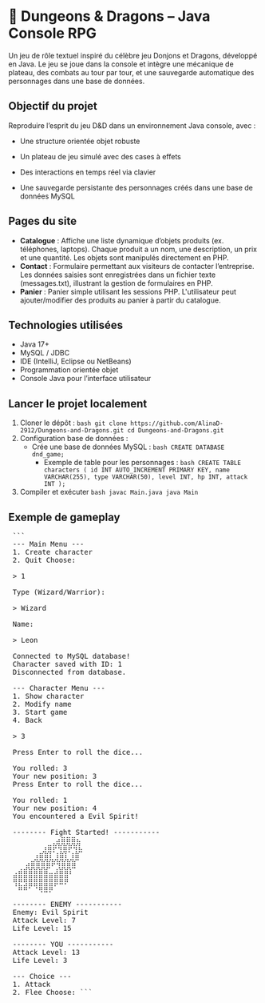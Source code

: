 # 🐉 Dungeons & Dragons – Java Console RPG
Un jeu de rôle textuel inspiré du célèbre jeu Donjons et Dragons, développé en Java. Le jeu se joue dans la console et intègre une mécanique de plateau, des combats au tour par tour, et une sauvegarde automatique des personnages dans une base de données.
 
## Objectif du projet
Reproduire l’esprit du jeu D&D dans un environnement Java console, avec :

  - Une structure orientée objet robuste

  - Un plateau de jeu simulé avec des cases à effets

  - Des interactions en temps réel via clavier

  - Une sauvegarde persistante des personnages créés dans une base de données MySQL
## Pages du site
- **Catalogue** : Affiche une liste dynamique d’objets produits (ex. téléphones, laptops). Chaque produit a un nom, une description, un prix et une quantité. Les objets sont manipulés directement en PHP.
- **Contact** : Formulaire permettant aux visiteurs de contacter l’entreprise. Les données saisies sont enregistrées dans un fichier texte (messages.txt), illustrant la gestion de formulaires en PHP.
- **Panier** : Panier simple utilisant les sessions PHP. L'utilisateur peut ajouter/modifier des produits au panier à partir du catalogue.
  

## Technologies utilisées
- Java 17+
- MySQL / JDBC
- IDE (IntelliJ, Eclipse ou NetBeans)
- Programmation orientée objet
- Console Java pour l’interface utilisateur
  
## Lancer le projet localement
1. Cloner le dépôt :
``bash
git clone https://github.com/AlinaD-2912/Dungeons-and-Dragons.git
cd Dungeons-and-Dragons.git ``
2. Configuration base de données :
   - Crée une base de données MySQL :
     ``bash
     CREATE DATABASE dnd_game;``
     - Exemple de table pour les personnages :
     ``bash
     CREATE TABLE characters (
  id INT AUTO_INCREMENT PRIMARY KEY,
  name VARCHAR(255),
  type VARCHAR(50),
  level INT,
  hp INT,
  attack INT
); ``
3. Compiler et exécuter
 ``bash
     javac Main.java
   java Main``
## Exemple de gameplay
   
<pre> ``` 
 --- Main Menu --- 
 1. Create character 
 2. Quit Choose: 
 
 > 1 
 
 Type (Wizard/Warrior): 
 
 > Wizard 
 
 Name: 
 
 > Leon 
 
 Connected to MySQL database! 
 Character saved with ID: 1 
 Disconnected from database. 
 
 --- Character Menu --- 
 1. Show character 
 2. Modify name 
 3. Start game 
 4. Back 
 
 > 3 
 
 Press Enter to roll the dice... 
 
 You rolled: 3 
 Your new position: 3 
 Press Enter to roll the dice... 
 
 You rolled: 1 
 Your new position: 4 
 You encountered a Evil Spirit! 
 
 -------- Fight Started! ----------- ⠀⠀⠀⠀⠀⠀⠀⠀⠀
          ⢀⣴⣿⣿⣿⣦⠀ ⠀⠀⠀⠀
        ⣰⣿⡟⢻⣿⡟⢻⣧ ⠀⠀⠀
      ⣰⣿⣿⣇⣸⣿⣇⣸⣿ ⠀⠀
    ⣴⣿⣿⣿⣿⠟⢻⣿⣿⣿ 
 ⣠⣾⣿⣿⣿⣿⣿⣤⣼⣿⣿⠇ 
 ⢿⡿⢿⣿⣿⣿⣿⣿⣿⣿⡿⠀ ⠀⠀
 ⠈⠿⠿⠋⠙⢿⣿⡿⠁⠀ 
 
 -------- ENEMY ----------- 
 Enemy: Evil Spirit 
 Attack Level: 7 
 Life Level: 15 
 
 -------- YOU ----------- 
 Attack Level: 13 
 Life Level: 3 
 
 --- Choice --- 
 1. Attack 
 2. Flee Choose: ``` </pre>
